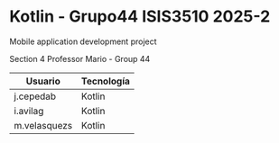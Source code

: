 # Kotlin - Grupo44 ISIS3510 2025-2
Mobile application development project

Section 4 Professor Mario - Group 44

| Usuario        | Tecnología |
| -------------- | ---------- |
| j.cepedab         | Kotlin    |
| i.avilag | Kotlin
| m.velasquezs | Kotlin
